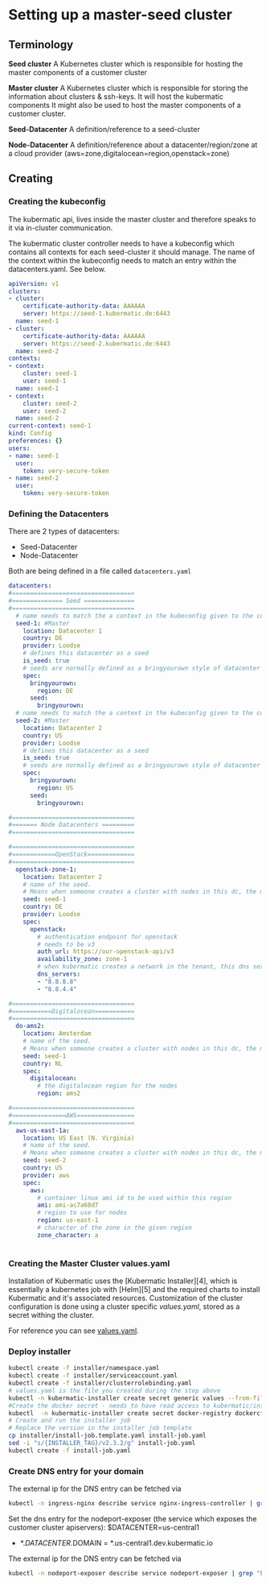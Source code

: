 # Setting up a master-seed cluster

## Terminology

**Seed cluster**
A Kubernetes cluster which is responsible for hosting the master components of a customer cluster

**Master cluster**
A Kubernetes cluster which is responsible for storing the information about clusters & ssh-keys. 
It will host the kubermatic components
It might also be used to host the master components of a customer cluster.

**Seed-Datacenter**
A definition/reference to a seed-cluster

**Node-Datacenter**
A definition/reference about a datacenter/region/zone at a cloud provider (aws=zone,digitalocean=region,openstack=zone)

## Creating

### Creating the kubeconfig

The kubermatic api, lives inside the master cluster and therefore speaks to it via in-cluster communication.

The kubermatic cluster controller needs to have a kubeconfig which contains all contexts for each seed-cluster it should manage.
The name of the context within the kubeconfig needs to match an entry within the datacenters.yaml. See below.
```yaml
apiVersion: v1
clusters:
- cluster:
    certificate-authority-data: AAAAAA
    server: https://seed-1.kubermatic.de:6443
  name: seed-1
- cluster:
    certificate-authority-data: AAAAAA
    server: https://seed-2.kubermatic.de:6443
  name: seed-2
contexts:
- context:
    cluster: seed-1
    user: seed-1
  name: seed-1
- context:
    cluster: seed-2
    user: seed-2
  name: seed-2
current-context: seed-1
kind: Config
preferences: {}
users:
- name: seed-1
  user:
    token: very-secure-token
- name: seed-2
  user:
    token: very-secure-token
```

### Defining the Datacenters
There are 2 types of datacenters:
- Seed-Datacenter
- Node-Datacenter

Both are being defined in a file called `datacenters.yaml`
```yaml
datacenters:
#==================================
#============== Seed ==============
#==================================
  # name needs to match the a context in the kubeconfig given to the controller
  seed-1: #Master
    location: Datacenter 1
    country: DE
    provider: Loodse
    # defines this datacenter as a seed    
    is_seed: true
    # seeds are normally defined as a bringyourown style of datacenter    
    spec:
      bringyourown:
        region: DE
      seed:
        bringyourown:
  # name needs to match the a context in the kubeconfig given to the controller
  seed-2: #Master
    location: Datacenter 2
    country: US
    provider: Loodse
    # defines this datacenter as a seed    
    is_seed: true
    # seeds are normally defined as a bringyourown style of datacenter    
    spec:
      bringyourown:
        region: US
      seed:
        bringyourown:

#==================================
#======= Node Datacenters =========
#==================================

#==================================
#============OpenStack=============
#==================================
  openstack-zone-1:
    location: Datacenter 2
    # name of the seed.
    # Means when someone creates a cluster with nodes in this dc, the master components will live in seed-1    
    seed: seed-1
    country: DE
    provider: Loodse
    spec:
      openstack:
        # authentication endpoint for openstack
        # needs to be v3        
        auth_url: https://our-openstack-api/v3
        availability_zone: zone-1
        # when kubermatic creates a network in the tenant, this dns servers will be set        
        dns_servers:
        - "8.8.8.8"
        - "8.8.4.4"

#==================================
#===========Digitalocean===========
#==================================
  do-ams2:
    location: Amsterdam
    # name of the seed.
    # Means when someone creates a cluster with nodes in this dc, the master components will live in seed-1    
    seed: seed-1
    country: NL
    spec:
      digitalocean:
        # the digitalocean region for the nodes        
        region: ams2

#==================================
#===============AWS================
#==================================
  aws-us-east-1a:
    location: US East (N. Virginia)
    # name of the seed.
    # Means when someone creates a cluster with nodes in this dc, the master components will live in seed-1    
    seed: seed-2
    country: US
    provider: aws
    spec:
      aws:
        # container linux ami id to be used within this region
        ami: ami-ac7a68d7
        # region to use for nodes
        region: us-east-1
        # character of the zone in the given region
        zone_character: a
        
```


### Creating the Master Cluster values.yaml
Installation of Kubermatic uses the [Kubermatic Installer][4], which is essentially a kubernetes job with [Helm][5] and the required charts to install Kubermatic and it's associated resources.
Customization of the cluster configuration is done using a cluster specific _values.yaml_, stored as a secret withing the cluster.

For reference you can see [values.yaml](values.yaml).

### Deploy installer
```bash
kubectl create -f installer/namespace.yaml
kubectl create -f installer/serviceaccount.yaml
kubectl create -f installer/clusterrolebinding.yaml
# values.yaml is the file you created during the step above
kubectl -n kubermatic-installer create secret generic values --from-file=values.yaml
#Create the docker secret - needs to have read access to kubermatic/installer 
kubectl  -n kubermatic-installer create secret docker-registry dockercfg --docker-username='' --docker-password='' --docker-email=''
# Create and run the installer job
# Replace the version in the installer job template
cp installer/install-job.template.yaml install-job.yaml
sed -i "s/{INSTALLER_TAG}/v2.3.2/g" install-job.yaml
kubectl create -f install-job.yaml
```

### Create DNS entry for your domain
The external ip for the DNS entry can be fetched via
```bash
kubectl -n ingress-nginx describe service nginx-ingress-controller | grep "LoadBalancer Ingress"
```

Set the dns entry for the nodeport-exposer (the service which exposes the customer cluster apiservers):
$DATACENTER=us-central1
- *.$DATACENTER.$DOMAIN  =  *.us-central1.dev.kubermatic.io  

The external ip for the DNS entry can be fetched via
```bash
kubectl -n nodeport-exposer describe service nodeport-exposer | grep "LoadBalancer Ingress"
```
